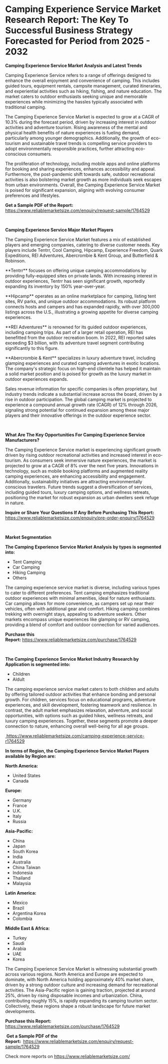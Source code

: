 <p><h1>Camping Experience Service Market Research Report: The Key To Successful Business Strategy Forecasted for Period from 2025 - 2032</h1></p><p><strong>Camping Experience Service Market Analysis and Latest Trends</strong></p>
<p><p>Camping Experience Service refers to a range of offerings designed to enhance the overall enjoyment and convenience of camping. This includes guided tours, equipment rentals, campsite management, curated itineraries, and experiential activities such as hiking, fishing, and nature education. The market caters to outdoor enthusiasts seeking unique and memorable experiences while minimizing the hassles typically associated with traditional camping.</p><p>The Camping Experience Service Market is expected to grow at a CAGR of 10.3% during the forecast period, driven by increasing interest in outdoor activities and adventure tourism. Rising awareness of the mental and physical health benefits of nature experiences is fueling demand, particularly among younger demographics. Additionally, the growth of eco-tourism and sustainable travel trends is compelling service providers to adopt environmentally responsible practices, further attracting eco-conscious consumers.</p><p>The proliferation of technology, including mobile apps and online platforms for booking and sharing experiences, enhances accessibility and appeal. Furthermore, the post-pandemic shift towards safe, outdoor recreational activities is also bolstering market growth as more individuals seek escapes from urban environments. Overall, the Camping Experience Service Market is poised for significant expansion, aligning with evolving consumer preferences and lifestyles.</p></p>
<p><strong>Get a Sample PDF of the Report:&nbsp;</strong> <a href="https://www.reliablemarketsize.com/enquiry/request-sample/1764529?utm_campaign=3248&utm_medium=2&utm_source=Github&utm_content=ia&utm_term=11032025&utm_id=camping-experience-service">https://www.reliablemarketsize.com/enquiry/request-sample/1764529</a></p>
<p>&nbsp;</p>
<p><strong>Camping Experience Service Major Market Players</strong></p>
<p><p>The Camping Experience Service Market features a mix of established players and emerging companies, catering to diverse customer needs. Key players include Tentrr, Cool Camping, Hipcamp, Experience Freedom, Quark Expeditions, REI Adventures, Abercrombie & Kent Group, and Butterfield & Robinson.</p><p>**Tentrr** focuses on offering unique camping accommodations by providing fully-equipped sites on private lands. With increasing interest in outdoor experiences, Tentrr has seen significant growth, reportedly expanding its inventory by 150% year-over-year.</p><p>**Hipcamp** operates as an online marketplace for camping, listing tent sites, RV parks, and unique outdoor accommodations. Its robust platform connects hosts and campers and has expanded rapidly, with over 300,000 listings across the U.S., illustrating a growing appetite for diverse camping experiences.</p><p>**REI Adventures** is renowned for its guided outdoor experiences, including camping trips. As part of a larger retail operation, REI has benefitted from the outdoor recreation boom. In 2022, REI reported sales exceeding $3 billion, with its adventure travel segment contributing significantly to this figure.</p><p>**Abercrombie & Kent** specializes in luxury adventure travel, including glamping experiences and curated camping adventures in exotic locations. The company's strategic focus on high-end clientele has helped it maintain a solid market position and is poised for growth as the luxury market in outdoor experiences expands.</p><p>Sales revenue information for specific companies is often proprietary, but industry trends indicate a substantial increase across the board, driven by a rise in outdoor participation. The global camping market is projected to experience a compound annual growth rate (CAGR) of 12% through 2026, signaling strong potential for continued expansion among these major players and their innovative offerings in the outdoor experience sector.</p></p>
<p>&nbsp;</p>
<p><strong>What Are The Key Opportunities For Camping Experience Service Manufacturers?</strong></p>
<p><p>The Camping Experience Service market is experiencing significant growth driven by rising outdoor recreational activities and increased interest in eco-tourism. As consumers seek immersive nature experiences, the market is projected to grow at a CAGR of 8% over the next five years. Innovations in technology, such as mobile booking platforms and augmented reality camping experiences, are enhancing accessibility and engagement. Additionally, sustainability initiatives are attracting environmentally conscious travelers. Future trends suggest a diversification of services, including guided tours, luxury camping options, and wellness retreats, positioning the market for robust expansion as urban dwellers seek refuge in nature.</p></p>
<p><strong>Inquire or Share Your Questions If Any Before Purchasing This Report:</strong> <a href="https://www.reliablemarketsize.com/enquiry/pre-order-enquiry/1764529?utm_campaign=3248&utm_medium=2&utm_source=Github&utm_content=ia&utm_term=11032025&utm_id=camping-experience-service">https://www.reliablemarketsize.com/enquiry/pre-order-enquiry/1764529</a></p>
<p>&nbsp;</p>
<p><strong>Market Segmentation</strong></p>
<p><strong>The Camping Experience Service Market Analysis by types is segmented into:</strong></p>
<p><ul><li>Tent Camping</li><li>Car Camping</li><li>Hiking Camping</li><li>Others</li></ul></p>
<p><p>The camping experience service market is diverse, including various types to cater to different preferences. Tent camping emphasizes traditional outdoor experiences with minimal amenities, ideal for nature enthusiasts. Car camping allows for more convenience, as campers set up near their vehicles, often with additional gear and comfort. Hiking camping combines trekking with overnight stays, appealing to adventure seekers. Other markets encompass unique experiences like glamping or RV camping, providing a blend of comfort and outdoor connection for varied audiences.</p></p>
<p><strong>Purchase this Report:&nbsp;</strong><a href="https://www.reliablemarketsize.com/purchase/1764529?utm_campaign=3248&utm_medium=2&utm_source=Github&utm_content=ia&utm_term=11032025&utm_id=camping-experience-service">https://www.reliablemarketsize.com/purchase/1764529</a></p>
<p>&nbsp;</p>
<p><strong>The Camping Experience Service Market Industry Research by Application is segmented into:</strong></p>
<p><ul><li>Children</li><li>Aldult</li></ul></p>
<p><p>The camping experience service market caters to both children and adults by offering tailored outdoor activities that enhance bonding and personal growth. For children, services focus on educational programs, adventure experiences, and skill development, fostering teamwork and resilience. In contrast, the adult market emphasizes relaxation, adventure, and social opportunities, with options such as guided hikes, wellness retreats, and luxury camping experiences. Together, these segments promote a deeper connection to nature, enhancing overall well-being for all age groups.</p></p>
<p><a href="https://www.reliablemarketsize.com/camping-experience-service-r1764529?utm_campaign=3248&utm_medium=2&utm_source=Github&utm_content=ia&utm_term=11032025&utm_id=camping-experience-service">&nbsp;https://www.reliablemarketsize.com/camping-experience-service-r1764529</a></p>
<p><strong>In terms of Region, the Camping Experience Service Market Players available by Region are:</strong></p>
<p>
    <p> <strong> North America: </strong>
        <ul>
            <li>United States</li>
            <li>Canada</li>
        </ul>
        </p> 
    <p> <strong> Europe: </strong>
        <ul>
            <li>Germany</li>
            <li>France</li>
            <li>U.K.</li>
            <li>Italy</li>
            <li>Russia</li>
        </ul>
        </p> 
    <p> <strong> Asia-Pacific: </strong>
        <ul>
            <li>China</li>
            <li>Japan</li>
            <li>South Korea</li>
            <li>India</li>
            <li>Australia</li>
            <li>China Taiwan</li>
            <li>Indonesia</li>
            <li>Thailand</li>
            <li>Malaysia</li>
        </ul>
        </p> 
    <p> <strong> Latin America: </strong>
        <ul>
            <li>Mexico</li>
            <li>Brazil</li>
            <li>Argentina Korea</li>
            <li>Colombia</li>
        </ul>
        </p> 
    <p> <strong> Middle East & Africa: </strong>
        <ul>
            <li>Turkey</li>
            <li>Saudi</li>
            <li>Arabia</li>
            <li>UAE</li>
            <li>Korea</li>
        </ul>
    </p>
    </p>
<p><p>The Camping Experience Service Market is witnessing substantial growth across various regions. North America and Europe are expected to dominate, with North America holding approximately 40% market share, driven by a strong outdoor culture and increasing demand for recreational activities. The Asia-Pacific region is gaining traction, projected at around 25%, driven by rising disposable incomes and urbanization. China, contributing roughly 15%, is rapidly expanding its camping tourism sector. Collectively, these regions shape a robust landscape for future market developments.</p></p>
<p><strong>Purchase this Report: </strong><a href="https://www.reliablemarketsize.com/purchase/1764529?utm_campaign=3248&utm_medium=2&utm_source=Github&utm_content=ia&utm_term=11032025&utm_id=camping-experience-service">https://www.reliablemarketsize.com/purchase/1764529</a></p>
<p>&nbsp;<strong>Get a Sample PDF of the Report:&nbsp;&nbsp;</strong><a href="https://www.reliablemarketsize.com/enquiry/request-sample/1764529?utm_campaign=3248&utm_medium=2&utm_source=Github&utm_content=ia&utm_term=11032025&utm_id=camping-experience-service">https://www.reliablemarketsize.com/enquiry/request-sample/1764529</a></p>
<p><strong></strong></p>
<p>Check more reports on <a href="https://www.reliablemarketsize.com/?utm_campaign=3248&utm_medium=2&utm_source=Github&utm_content=ia&utm_term=11032025&utm_id=camping-experience-service">https://www.reliablemarketsize.com/</a></p>